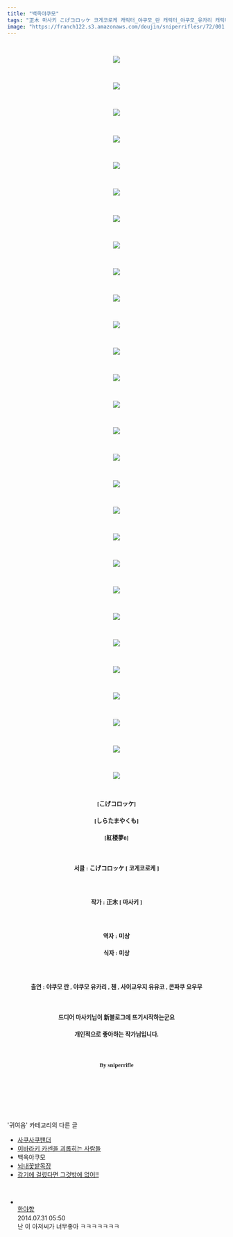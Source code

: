 ```yaml
---
title: "백옥야쿠모"
tags: "正木 마사키 こげコロッケ 코게코로케 캐릭터_야쿠모_란 캐릭터_야쿠모_유카리 캐릭터_첸 캐릭터_사이교우지_유유코 캐릭터_콘파쿠_요우무 귀여움"
image: "https://franch122.s3.amazonaws.com/doujin/sniperriflesr/72/001.jpg"
---
```

<div class="article">
<p style="TEXT-ALIGN: center"> </p>
<p style="TEXT-ALIGN: center"><img src="{{ site.imgserver4 }}/sniperriflesr/72/001.jpg"/></p>
<p style="TEXT-ALIGN: center"> </p>
<p style="TEXT-ALIGN: center"><img src="{{ site.imgserver4 }}/sniperriflesr/72/002.png"/></p>
<p style="TEXT-ALIGN: center"> </p>
<p style="TEXT-ALIGN: center"><img src="{{ site.imgserver4 }}/sniperriflesr/72/003.png"/></p>
<p style="TEXT-ALIGN: center"> </p>
<p style="TEXT-ALIGN: center"><img src="{{ site.imgserver4 }}/sniperriflesr/72/004.png"/></p>
<p style="TEXT-ALIGN: center"> </p>
<p style="TEXT-ALIGN: center"><img src="{{ site.imgserver4 }}/sniperriflesr/72/005.png"/></p>
<p style="TEXT-ALIGN: center"> </p>
<p style="TEXT-ALIGN: center"><img src="{{ site.imgserver4 }}/sniperriflesr/72/006.png"/></p>
<p style="TEXT-ALIGN: center"> </p>
<p style="TEXT-ALIGN: center"><img src="{{ site.imgserver4 }}/sniperriflesr/72/007.png"/></p>
<p style="TEXT-ALIGN: center"> </p>
<p style="TEXT-ALIGN: center"><img src="{{ site.imgserver4 }}/sniperriflesr/72/008.png"/></p>
<p style="TEXT-ALIGN: center"> </p>
<p style="TEXT-ALIGN: center"><img src="{{ site.imgserver4 }}/sniperriflesr/72/009.png"/></p>
<p style="TEXT-ALIGN: center"> </p>
<p style="TEXT-ALIGN: center"><img src="{{ site.imgserver4 }}/sniperriflesr/72/010.png"/></p>
<p style="TEXT-ALIGN: center"> </p>
<p style="TEXT-ALIGN: center"><img src="{{ site.imgserver4 }}/sniperriflesr/72/011.png"/></p>
<p style="TEXT-ALIGN: center"> </p>
<p style="TEXT-ALIGN: center"><img src="{{ site.imgserver4 }}/sniperriflesr/72/012.png"/></p>
<p style="TEXT-ALIGN: center"> </p>
<p style="TEXT-ALIGN: center"><img src="{{ site.imgserver4 }}/sniperriflesr/72/013.png"/></p>
<p style="TEXT-ALIGN: center"> </p>
<p style="TEXT-ALIGN: center"><img src="{{ site.imgserver4 }}/sniperriflesr/72/014.png"/></p>
<p style="TEXT-ALIGN: center"> </p>
<p style="TEXT-ALIGN: center"><img src="{{ site.imgserver4 }}/sniperriflesr/72/015.png"/></p>
<p style="TEXT-ALIGN: center"> </p>
<p style="TEXT-ALIGN: center"><img src="{{ site.imgserver4 }}/sniperriflesr/72/016.png"/></p>
<p style="TEXT-ALIGN: center"> </p>
<p style="TEXT-ALIGN: center"><img src="{{ site.imgserver4 }}/sniperriflesr/72/017.png"/></p>
<p style="TEXT-ALIGN: center"> </p>
<p style="TEXT-ALIGN: center"><img src="{{ site.imgserver4 }}/sniperriflesr/72/018.png"/></p>
<p style="TEXT-ALIGN: center"> </p>
<p style="TEXT-ALIGN: center"><img src="{{ site.imgserver4 }}/sniperriflesr/72/019.png"/></p>
<p style="TEXT-ALIGN: center"> </p>
<p style="TEXT-ALIGN: center"><img src="{{ site.imgserver4 }}/sniperriflesr/72/020.png"/></p>
<p style="TEXT-ALIGN: center"> </p>
<p style="TEXT-ALIGN: center"><img src="{{ site.imgserver4 }}/sniperriflesr/72/021.png"/></p>
<p style="TEXT-ALIGN: center"> </p>
<p style="TEXT-ALIGN: center"><img src="{{ site.imgserver4 }}/sniperriflesr/72/022.png"/></p>
<p style="TEXT-ALIGN: center"> </p>
<p style="TEXT-ALIGN: center"><img src="{{ site.imgserver4 }}/sniperriflesr/72/023.png"/></p>
<p style="TEXT-ALIGN: center"> </p>
<p style="TEXT-ALIGN: center"><img src="{{ site.imgserver4 }}/sniperriflesr/72/024.png"/></p>
<p style="TEXT-ALIGN: center"> </p>
<p style="TEXT-ALIGN: center"><img src="{{ site.imgserver4 }}/sniperriflesr/72/025.png"/></p>
<p style="TEXT-ALIGN: center"> </p>
<p style="TEXT-ALIGN: center"><img src="{{ site.imgserver4 }}/sniperriflesr/72/026.png"/></p>
<p style="TEXT-ALIGN: center"> </p>
<p style="TEXT-ALIGN: center"><img src="{{ site.imgserver4 }}/sniperriflesr/72/027.png"/></p>
<p style="TEXT-ALIGN: center"> </p>
<p style="TEXT-ALIGN: center"><img src="{{ site.imgserver4 }}/sniperriflesr/72/028.jpg"/></p>
<p style="TEXT-ALIGN: center"> </p>
<p style="TEXT-ALIGN: center"><span style="LINE-HEIGHT: 25px;  FONT-FAMILY: Dotum, 돋움;  FONT-SIZE: 10pt; "><strong>[こげコロッケ]</strong></span></p>
<p style="TEXT-ALIGN: center"><span style="LINE-HEIGHT: 25px;  FONT-FAMILY: NanumGothic, 나눔고딕, NanumGothicWeb, sans-serif;  FONT-SIZE: 14px; "><strong><span style="FONT-FAMILY: Dotum, 돋움; FONT-SIZE: 10pt">[</span><span style="FONT-FAMILY: Dotum, 돋움; FONT-SIZE: 10pt">しらたまやくも</span><span style="FONT-FAMILY: Dotum, 돋움; FONT-SIZE: 10pt">]</span></strong></span></p>
<p style="TEXT-ALIGN: center"><span style="LINE-HEIGHT: 25px;  FONT-FAMILY: Dotum, 돋움;  FONT-SIZE: 10pt; "><strong>[紅楼夢8]</strong></span></p>
<p style="TEXT-ALIGN: center"><span style="LINE-HEIGHT: 25px;  FONT-FAMILY: Dotum, 돋움;  FONT-SIZE: 10pt; "><strong></strong></span> </p>
<p style="TEXT-ALIGN: center"><span style="LINE-HEIGHT: 25px;  FONT-FAMILY: Dotum, 돋움;  FONT-SIZE: 10pt; "><strong>서클 : こげコロッケ [ 코게코로케 ]</strong></span></p>
<p style="TEXT-ALIGN: center"><span style="LINE-HEIGHT: 25px;  FONT-FAMILY: Dotum, 돋움;  FONT-SIZE: 10pt; "><strong> </strong></span></p>
<p style="TEXT-ALIGN: center"><span style="LINE-HEIGHT: 25px;  FONT-FAMILY: Dotum, 돋움;  FONT-SIZE: 10pt; "><strong>작가 : 正木 [ 마사키 ]</strong></span></p>
<p style="TEXT-ALIGN: center"><span style="LINE-HEIGHT: 25px;  FONT-FAMILY: Dotum, 돋움;  FONT-SIZE: 10pt; "><strong> </strong></span></p>
<p style="TEXT-ALIGN: center"><strong><span style="LINE-HEIGHT: 25px;  FONT-FAMILY: Dotum, 돋움;  FONT-SIZE: 10pt; ">역자 : </span>미상</strong></p>
<p style="TEXT-ALIGN: center"><span style="LINE-HEIGHT: 25px;  FONT-FAMILY: Dotum, 돋움;  FONT-SIZE: 10pt; "><strong>식자 : 미상</strong></span></p>
<p style="TEXT-ALIGN: center"><span style="LINE-HEIGHT: 25px;  FONT-FAMILY: Dotum, 돋움;  FONT-SIZE: 10pt; "><strong> </strong></span></p>
<p style="TEXT-ALIGN: center"><span style="LINE-HEIGHT: 25px;  FONT-FAMILY: Dotum, 돋움;  FONT-SIZE: 10pt; "><strong>출연 : 야쿠모 란 , 야쿠모 유카리 , 첸 , 사이교우지 유유코 , 콘파쿠 요우무</strong></span></p>
<p style="TEXT-ALIGN: center"><span style="LINE-HEIGHT: 25px;  FONT-FAMILY: Dotum, 돋움;  FONT-SIZE: 10pt; "><strong></strong></span> </p>
<p style="TEXT-ALIGN: center"><span style="LINE-HEIGHT: 25px;  FONT-FAMILY: Dotum, 돋움;  FONT-SIZE: 10pt; "><strong>드디어 마사키님이 新블로그에 뜨기시작하는군요</strong></span></p>
<p style="TEXT-ALIGN: center"><span style="LINE-HEIGHT: 25px;  FONT-FAMILY: Dotum, 돋움;  FONT-SIZE: 10pt; "><strong>개인적으로 좋아하는 작가님입니다.</strong></span></p>
<p style="TEXT-ALIGN: center"><span style="LINE-HEIGHT: 25px;  FONT-FAMILY: Dotum, 돋움;  FONT-SIZE: 10pt; "><strong></strong></span> </p>
<p style="TEXT-ALIGN: center"><span style="LINE-HEIGHT: 25px;  FONT-FAMILY: Dotum, 돋움;  FONT-SIZE: 10pt; "><strong>By sniperrifle</strong></span></p>
<p style="TEXT-ALIGN: center"><strong></strong><span style="LINE-HEIGHT: 25px;  FONT-FAMILY: Dotum, 돋움;  FONT-SIZE: 10pt; "> </span></p>
<p style="TEXT-ALIGN: center"><strong><br/></strong></p>
</div><br/>
<div class="another">
<p>'귀여움' 카테고리의 다른 글</p>
<ul>
<li><a href="/sniperriflesr_74">사쿠사쿠팬더</a></li>
<li><a href="/sniperriflesr_73">이바라키 카센을 괴롭히는 사람들</a></li>
<li>백옥야쿠모</li>
<li><a href="/sniperriflesr_70">뇌내꽃밭목장</a></li>
<li><a href="/sniperriflesr_69">감기에 걸렸다면 그것밖에 없어!!</a></li>
</ul>
</div><br/>
<div class="comment" id="commentListBlock_72" style="display:block"><ul><li class="firstCmt"><div class="opinionListMenu">
<div class="icon"><img alt="" class="myicon" src="http://i1.daumcdn.net/pimg/blog/p_img/mycon/basic_2.gif"/></div>
<div class="fl">
<a class="bold" href="http://blog.daum.net/gmltmd21c" target="_blank">한야향 </a>
<div style="width: 1px; height: 1px; overflow: hidden; visibility: hidden; border:1px solid red">
<span id="uname30" style="display:none;">한야향</span>
<span id="pwd30" style="display:none;"></span>
<span id="emailblog30" name="http://blog.daum.net/gmltmd21c" style="display:none;"></span>
<span id="open30" style="display:none">Y</span>
</div>
</div>
<div class="sDateTime">2014.07.31 05:50</div>
</div>
<div class="cont" id="Text30">난 이 아저씨가 너무좋아 ㅋㅋㅋㅋㅋㅋㅋ</div>
<div class="contReArea" id="inWrite30" style="display:none;"></div>
</li></ul>
</div><br/>
<br/>
<p id="refer"></p>
<br/>
